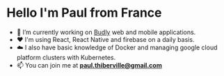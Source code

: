 <h1 align="left">Hello I'm Paul from France</h1>

- 💪 I’m currently working on [Budly](https://www.budly.link/) web and mobile applications.
- ❤️ I'm using React, React Native and firebase on a daily basis.
- ☁️ I also have basic knowledge of Docker and managing google cloud platform clusters with Kubernetes.
- 📫 You can join me at **paul.thiberville@gmail.com**
